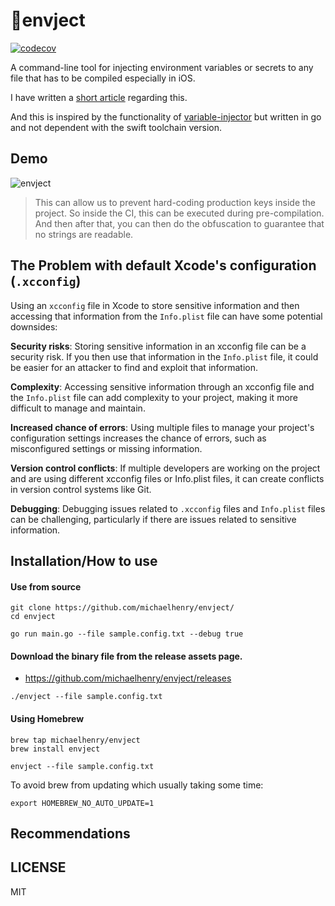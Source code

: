 # 💉envject

[![codecov](https://codecov.io/gh/michaelhenry/envject/branch/main/graph/badge.svg?token=HT3OK2CB3R)](https://codecov.io/gh/michaelhenry/envject)

A command-line tool for injecting environment variables or secrets to any file that has to be compiled especially in iOS.

I have written a [short article](https://www.iamkel.net/posts/6-ios-secrets-handling) regarding this.

And this is inspired by the functionality of [variable-injector](https://github.com/LucianoPAlmeida/variable-injector) but written in go and not dependent with the swift toolchain version.

## Demo

![envject](https://user-images.githubusercontent.com/717992/222741865-e8c51ba1-3660-4c07-a02f-8a630b5a577d.gif)

> This can allow us to prevent hard-coding production keys inside the project. So inside the CI, this can be executed during pre-compilation. And then after that, you can then do the obfuscation to guarantee that no strings are readable.

## The Problem with default Xcode's configuration (`.xcconfig`)

Using an `xcconfig` file in Xcode to store sensitive information and then accessing that information from the `Info.plist` file can have some potential downsides:

**Security risks**: Storing sensitive information in an xcconfig file can be a security risk. If you then use that information in the `Info.plist` file, it could be easier for an attacker to find and exploit that information.

**Complexity**: Accessing sensitive information through an xcconfig file and the `Info.plist` file can add complexity to your project, making it more difficult to manage and maintain.

**Increased chance of errors**: Using multiple files to manage your project's configuration settings increases the chance of errors, such as misconfigured settings or missing information.

**Version control conflicts**: If multiple developers are working on the project and are using different xcconfig files or Info.plist files, it can create conflicts in version control systems like Git.

**Debugging**: Debugging issues related to `.xcconfig` files and `Info.plist` files can be challenging, particularly if there are issues related to sensitive information.

## Installation/How to use

#### Use from source

```shell
git clone https://github.com/michaelhenry/envject/
cd envject

go run main.go --file sample.config.txt --debug true
```

#### Download the binary file from the release assets page.

- https://github.com/michaelhenry/envject/releases

```shell
./envject --file sample.config.txt
```

#### Using Homebrew

```shell
brew tap michaelhenry/envject
brew install envject
```

```shell
envject --file sample.config.txt
```

To avoid brew from updating which usually taking some time:

```
export HOMEBREW_NO_AUTO_UPDATE=1 
```

## Recommendations


## LICENSE

MIT
